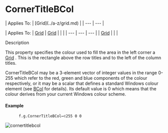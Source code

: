 




<h1 class="heading"><span class="name">CornerTitleBCol</span></h1>
| Applies To: | [Grid](../a-z/grid.md) |
| --- | ---  |

| Applies To: | [Grid](../a-z/grid.md) | [Grid](../a-z/grid.md) |  |  |
| --- | --- | ---  |
| [Grid](../a-z/grid.md) |  |  |


Description


This property specifies the colour used to fill  the area in the left corner  a [Grid](../a-z/grid.md) . This is the rectangle above the row titles and to the left of the column titles.


CornerTitleBCol may be a 3-element vector of integer values  in the range 0-255 which refer to the red, green and blue components of the colour respectively, or it may be a scalar that defines a standard Windows colour element (see [BCol](../a-z/bcol.md) for details). Its default value is 0 which means that the colour derives from your current Windows colour scheme.

#### Example
```apl
      f.g.CornerTitleBCol←⊂255 0 0
```


![cornertitlebcol](../img/cornertitlebcol.png)



